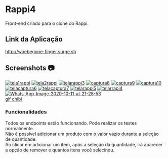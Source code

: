 # Rappi4

Front-end criado para o clone do Rappi.

## Link da Aplicação

http://woebegone-finger.surge.sh

## Screenshots :camera:

<a href="https://imgbb.com/"><img src="https://i.ibb.co/cDjNpf3/tela1rappi.png" alt="tela1rappi" border="0"></a>
<a href="https://imgbb.com/"><img src="https://i.ibb.co/tXThFk3/tela2rappi.png" alt="tela2rappi" border="0"></a>
<a href="https://imgbb.com/"><img src="https://i.ibb.co/cbys7S1/telarappi3.png" alt="telarappi3" border="0"></a>
<a href="https://imgbb.com/"><img src="https://i.ibb.co/sK4cgZV/captura8.png" alt="captura8" border="0"></a>
<a href="https://imgbb.com/"><img src="https://i.ibb.co/HKzLkJT/captura9.png" alt="captura9" border="0"></a>
<a href="https://imgbb.com/"><img src="https://i.ibb.co/Bsc2mSh/captura10.png" alt="captura10" border="0"></a>
<a href="https://imgbb.com/"><img src="https://i.ibb.co/tL3f3QX/telacaptura6.png" alt="telacaptura6" border="0"></a>
<a href="https://imgbb.com/"><img src="https://i.ibb.co/nbkcK8s/telacaptura7.png" alt="telacaptura7" border="0"></a>
<a href="https://imgbb.com/"><img src="https://i.ibb.co/c3DLGkJ/telarappi5.png" alt="telarappi5" border="0"></a>
<a href="https://imgbb.com/"><img src="https://i.ibb.co/ZGq9S9D/telarrapi4.png" alt="telarrapi4" border="0"></a>
<a href="https://imgbb.com/"><img src="https://i.ibb.co/VYH2fyy/Whats-App-Image-2020-10-11-at-21-28-53.jpg" alt="Whats-App-Image-2020-10-11-at-21-28-53" border="0"></a><br /><a target='_blank' href='https://imgbb.com/'>gif chibi</a><br />



### Funcionalidades
Todos os endpoints estão funcionando. Pode realizar os testes normalmente.<br />
Não é possível adicionar um produto com o valor vazio durante a seleção de quantidade.<br />
Ao clicar em adicionar um item, após a seleção da quantidade, irá aparecer a opção de remover e quantos itens você selecinou.


